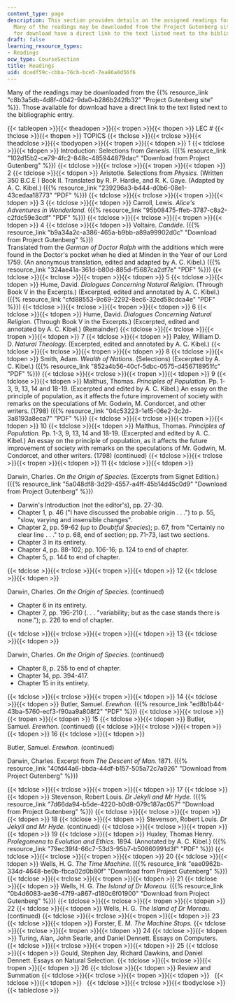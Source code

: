 ```yaml
---
content_type: page
description: This section provides details on the assigned readings for the course.
  Many of the readings may be downloaded from the Project Gutenberg site. Those available
  for download have a direct link to the text listed next to the bibliographic entry.
draft: false
learning_resource_types:
- Readings
ocw_type: CourseSection
title: Readings
uid: dcedf59c-cbba-76cb-bce5-7ea86a0d56f6
---
```

Many of the readings may be downloaded from the {{% resource_link "c8b3a5db-4d8f-4042-9da0-b286b242fb32" "Project Gutenberg site" %}}. Those available for download have a direct link to the text listed next to the bibliographic entry.

{{< tableopen >}}{{< theadopen >}}{{< tropen >}}{{< thopen >}}
LEC #
{{< thclose >}}{{< thopen >}}
TOPICS
{{< thclose >}}{{< trclose >}}{{< theadclose >}}{{< tbodyopen >}}{{< tropen >}}{{< tdopen >}}
1
{{< tdclose >}}{{< tdopen >}}
Introduction: Selections from *Genesis.* ({{% resource_link "102d15b2-ce79-4fc2-848c-485944879dac" "Download from Project Gutenberg" %}})
{{< tdclose >}}{{< trclose >}}{{< tropen >}}{{< tdopen >}}
2
{{< tdclose >}}{{< tdopen >}}
Aristotle. Selections from *Physics.* (Written 350 B.C.E ) Book II. Translated by R. P. Hardie, and R. K. Gaye. (Adapted by A. C. Kibel.) ({{% resource_link "239296a3-b444-d0b6-08e1-43cedaa18773" "PDF" %}})
{{< tdclose >}}{{< trclose >}}{{< tropen >}}{{< tdopen >}}
3
{{< tdclose >}}{{< tdopen >}}
Carroll, Lewis. *Alice's Adventures in Wonderland.* ({{% resource_link "95b08475-ffeb-3787-c8a2-c2fdc59e3cdf" "PDF" %}})
{{< tdclose >}}{{< trclose >}}{{< tropen >}}{{< tdopen >}}
4
{{< tdclose >}}{{< tdopen >}}
Voltaire. *Candide*. ({{% resource_link "b9a34a2c-a386-465a-b9bb-a89a99902d0c" "Download from Project Gutenberg" %}})   
Translated from the *German of Doctor Ralph* with the additions which were found in the Doctor's pocket when he died at Minden in the Year of our Lord 1759. (An anonymous translation, edited and adapted by A. C. Kibel.) ({{% resource_link "324ae41a-361d-b80d-885d-f5687ca2df7e" "PDF" %}})
{{< tdclose >}}{{< trclose >}}{{< tropen >}}{{< tdopen >}}
5
{{< tdclose >}}{{< tdopen >}}
Hume, David. *Dialogues Concerning Natural Religion.* (Through Book V in the Excerpts.) (Excerpted, edited and annotated by A. C. Kibel.) ({{% resource_link "cfd88553-9c69-2292-8ec6-32ed58cdca4e" "PDF" %}})
{{< tdclose >}}{{< trclose >}}{{< tropen >}}{{< tdopen >}}
6
{{< tdclose >}}{{< tdopen >}}
Hume, David. *Dialogues Concerning Natural Religion.* (Through Book V in the Excerpts.) (Excerpted, edited and annotated by A. C. Kibel.) (Remainder)
{{< tdclose >}}{{< trclose >}}{{< tropen >}}{{< tdopen >}}
7
{{< tdclose >}}{{< tdopen >}}
Paley, William D. D. *Natural Theology.* (Excerpted, edited and annotated by A. C. Kibel.)
{{< tdclose >}}{{< trclose >}}{{< tropen >}}{{< tdopen >}}
8
{{< tdclose >}}{{< tdopen >}}
Smith, Adam. *Wealth of Nations.* (Selections) (Excerpted by A. C. Kibel.) ({{% resource_link "852a4b56-40cf-5dbc-0575-d456718951fc" "PDF" %}})
{{< tdclose >}}{{< trclose >}}{{< tropen >}}{{< tdopen >}}
9
{{< tdclose >}}{{< tdopen >}}
Malthus, Thomas. *Principles of Population.* Pp. 1-3, 9, 13, 14 and 18-19. (Excerpted and edited by A. C. Kibel.) An essay on the principle of population, as it affects the future improvement of society with remarks on the speculations of Mr. Godwin, M. Condorcet, and other writers. (1798) ({{% resource_link "04c53223-1e15-06e2-3c2d-3a8193a8eca7" "PDF" %}})
{{< tdclose >}}{{< trclose >}}{{< tropen >}}{{< tdopen >}}
10
{{< tdclose >}}{{< tdopen >}}
Malthus, Thomas. *Principles of Population.* Pp. 1-3, 9, 13, 14 and 18-19. (Excerpted and edited by A. C. Kibel.) An essay on the principle of population, as it affects the future improvement of society with remarks on the speculations of Mr. Godwin, M. Condorcet, and other writers. (1798) (continued)
{{< tdclose >}}{{< trclose >}}{{< tropen >}}{{< tdopen >}}
11
{{< tdclose >}}{{< tdopen >}}

Darwin, Charles. *On the Origin of Species.* (Excerpts from Signet Edition.) ({{% resource_link "5a048df8-3d29-4557-a4ff-45b14d45c0d9" "Download from Project Gutenberg" %}})

- Darwin's Introduction (not the editor's), pp. 27-30.
- Chapter 1, p. 46 ("I have discussed the probable origin . . .") to p. 55, "slow, varying and insensible changes".
- Chapter 2, pp. 59-62 (up to *Doubtful Species*); p. 67, from "Certainly no clear line . . ." to p. 68, end of section; pp. 71-73, last two sections.
- Chapter 3 in its entirety.
- Chapter 4, pp. 88-102; pp. 106-16; p. 124 to end of chapter.
- Chapter 5, p. 144 to end of chapter.

{{< tdclose >}}{{< trclose >}}{{< tropen >}}{{< tdopen >}}
12
{{< tdclose >}}{{< tdopen >}}

Darwin, Charles. *On the Origin of Species.* (continued)

- Chapter 6 in its entirety.
- Chapter 7, pp. 196-210 (. . . "variability; but as the case stands there is none."); p. 226 to end of chapter.

{{< tdclose >}}{{< trclose >}}{{< tropen >}}{{< tdopen >}}
13
{{< tdclose >}}{{< tdopen >}}

Darwin, Charles. *On the Origin of Species.* (continued)

- Chapter 8, p. 255 to end of chapter.
- Chapter 14, pp. 394-417.
- Chapter 15 in its entirety.

{{< tdclose >}}{{< trclose >}}{{< tropen >}}{{< tdopen >}}
14
{{< tdclose >}}{{< tdopen >}}
Butler, Samuel. *Erewhon.* ({{% resource_link "ed8b1b44-43ba-5760-ecf3-f90aa9a808f2" "PDF" %}})
{{< tdclose >}}{{< trclose >}}{{< tropen >}}{{< tdopen >}}
15
{{< tdclose >}}{{< tdopen >}}
Butler, Samuel. *Erewhon.* (continued)
{{< tdclose >}}{{< trclose >}}{{< tropen >}}{{< tdopen >}}
16
{{< tdclose >}}{{< tdopen >}}

Butler, Samuel. *Erewhon.* (continued)

Darwin, Charles. Excerpt from *The Descent of Man.* 1871. ({{% resource_link "40fd44a6-bbda-44df-b157-505a72c7a926" "Download from Project Gutenberg" %}})

{{< tdclose >}}{{< trclose >}}{{< tropen >}}{{< tdopen >}}
17
{{< tdclose >}}{{< tdopen >}}
Stevenson, Robert Louis. *Dr Jekyll and Mr Hyde.* ({{% resource_link "7d66da94-b5de-4220-b0d8-079c187ac057" "Download from Project Gutenberg" %}})
{{< tdclose >}}{{< trclose >}}{{< tropen >}}{{< tdopen >}}
18
{{< tdclose >}}{{< tdopen >}}
Stevenson, Robert Louis. *Dr Jekyll and Mr Hyde.* (continued)
{{< tdclose >}}{{< trclose >}}{{< tropen >}}{{< tdopen >}}
19
{{< tdclose >}}{{< tdopen >}}
Huxley, Thomas Henry. *Prolegomena to Evolution and Ethics.* 1894. (Annotated by A. C. Kibel.) ({{% resource_link "79ec39f4-66c7-53d3-95b7-b50860991d3f" "PDF" %}})
{{< tdclose >}}{{< trclose >}}{{< tropen >}}{{< tdopen >}}
20
{{< tdclose >}}{{< tdopen >}}
Wells, H. G. *The Time Machine*. ({{% resource_link "eae0962b-334d-4648-be0b-fbca02d0b80f" "Download from Project Gutenberg" %}})
{{< tdclose >}}{{< trclose >}}{{< tropen >}}{{< tdopen >}}
21
{{< tdclose >}}{{< tdopen >}}
Wells, H. G. *The Island of Dr Moreau.* ({{% resource_link "0b4d6083-ae36-47f9-a867-d180c6f01900" "Download from Project Gutenberg" %}})
{{< tdclose >}}{{< trclose >}}{{< tropen >}}{{< tdopen >}}
22
{{< tdclose >}}{{< tdopen >}}
Wells, H. G. *The Island of Dr Moreau*. (continued)
{{< tdclose >}}{{< trclose >}}{{< tropen >}}{{< tdopen >}}
23
{{< tdclose >}}{{< tdopen >}}
Forster, E. M. *The Machine Stops.*
{{< tdclose >}}{{< trclose >}}{{< tropen >}}{{< tdopen >}}
24
{{< tdclose >}}{{< tdopen >}}
Turing, Alan, John Searle, and Daniel Dennett. Essays on Computers.
{{< tdclose >}}{{< trclose >}}{{< tropen >}}{{< tdopen >}}
25
{{< tdclose >}}{{< tdopen >}}
Gould, Stephen Jay, Richard Dawkins, and Daniel Dennett. Essays on Natural Selection.
{{< tdclose >}}{{< trclose >}}{{< tropen >}}{{< tdopen >}}
26
{{< tdclose >}}{{< tdopen >}}
Review and Summation
{{< tdclose >}}{{< trclose >}}{{< tropen >}}{{< tdopen >}}
 
{{< tdclose >}}{{< tdopen >}}
 
{{< tdclose >}}{{< trclose >}}{{< tbodyclose >}}{{< tableclose >}}